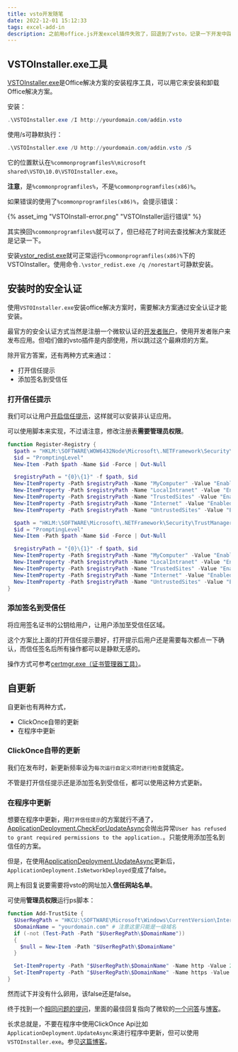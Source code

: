 ```yaml
---
title: vsto开发随笔
date: 2022-12-01 15:12:33
tags: excel-add-in
description: 之前用office.js开发excel插件失败了，回退到了vsto，记录一下开发中踩到的坑。
---
```

## VSTOInstaller.exe工具

[VSTOInstaller.exe](https://learn.microsoft.com/zh-cn/visualstudio/vsto/deploying-an-office-solution-by-using-clickonce?view=vs-2022&tabs=csharp#Custom)是Office解决方案的安装程序工具，可以用它来安装和卸载Office解决方案。

安装：
```powershell
.\VSTOInstaller.exe /I http://yourdomain.com/addin.vsto
```

使用/s可静默执行：
```powershell
.\VSTOInstaller.exe /U http://yourdomain.com/addin.vsto /S
```

它的位置默认在`%commonprogramfiles%\microsoft shared\VSTO\10.0\VSTOInstaller.exe`。

**注意**，是`%commonprogramfiles%`，不是`%commonprogramfiles(x86)%`。

如果错误的使用了`%commonprogramfiles(x86)%`，会提示错误：

{% asset_img "VSTOInstall-error.png" "VSTOInstaller运行错误" %}

其实换回`%commonprogramfiles%`就可以了，但已经花了时间去查找解决方案就还是记录一下。

安装[vstor_redist.exe](https://www.microsoft.com/en-us/download/details.aspx?id=48217)就可正常运行`%commonprogramfiles(x86)%`下的VSTOInstaller。使用命令`.\vstor_redist.exe /q /norestart`可静默安装。

## 安装时的安全认证

使用`VSTOInstaller.exe`安装office解决方案时，需要解决方案通过安全认证才能安装。

最官方的安全认证方式当然是注册一个微软认证的[开发者账户](https://learn.microsoft.com/zh-cn/windows/apps/publish/partner-center/account-types-locations-and-fees)，使用开发者账户来发布应用。但咱们做的vsto插件是内部使用，所以跳过这个最麻烦的方案。

除开官方答案，还有两种方式来通过：
- 打开信任提示
- 添加签名到受信任

### 打开信任提示

我们可以让用户[开启信任提示](https://learn.microsoft.com/en-us/visualstudio/deployment/how-to-configure-the-clickonce-trust-prompt-behavior)，这样就可以安装非认证应用。

可以使用脚本来实现，不过请注意，修改注册表**需要管理员权限**。
```powershell
function Register-Registry {
  $path = "HKLM:\SOFTWARE\WOW6432Node\Microsoft\.NETFramework\Security\TrustManager"
  $id = "PromptingLevel"
  New-Item -Path $path -Name $id -Force | Out-Null

  $registryPath = "{0}\{1}" -f $path, $id
  New-ItemProperty -Path $registryPath -Name "MyComputer" -Value "Enabled" -PropertyType String -Force | Out-Null
  New-ItemProperty -Path $registryPath -Name "LocalIntranet" -Value "Enabled" -PropertyType String -Force | Out-Null
  New-ItemProperty -Path $registryPath -Name "TrustedSites" -Value "Enabled" -PropertyType String -Force | Out-Null
  New-ItemProperty -Path $registryPath -Name "Internet" -Value "Enabled" -PropertyType String -Force | Out-Null
  New-ItemProperty -Path $registryPath -Name "UntrustedSites" -Value "Enabled" -PropertyType String -Force | Out-Null

  $path = "HKLM:\SOFTWARE\Microsoft\.NETFramework\Security\TrustManager"
  $id = "PromptingLevel"
  New-Item -Path $path -Name $id -Force | Out-Null

  $registryPath = "{0}\{1}" -f $path, $id
  New-ItemProperty -Path $registryPath -Name "MyComputer" -Value "Enabled" -PropertyType String -Force | Out-Null
  New-ItemProperty -Path $registryPath -Name "LocalIntranet" -Value "Enabled" -PropertyType String -Force | Out-Null
  New-ItemProperty -Path $registryPath -Name "TrustedSites" -Value "Enabled" -PropertyType String -Force | Out-Null
  New-ItemProperty -Path $registryPath -Name "Internet" -Value "Enabled" -PropertyType String -Force | Out-Null
  New-ItemProperty -Path $registryPath -Name "UntrustedSites" -Value "Enabled" -PropertyType String -Force | Out-Null
}
```

### 添加签名到受信任

将应用签名证书的公钥给用户，让用户添加至受信任区域。

这个方案比上面的打开信任提示要好，打开提示后用户还是需要每次都点一下确认，而信任签名后所有操作都可以是静默无感的。

操作方式可参考<a href="{% post_path windows-certificate 'windows下的证书' %}#certmgr-exe（证书管理器工具）">certmgr.exe（证书管理器工具）</a>。

## 自更新

自更新也有两种方式，
- ClickOnce自带的更新
- 在程序中更新

### ClickOnce自带的更新

我们在发布时，新更新频率设为`每次运行自定义项时进行检查`就搞定。

不管是打开信任提示还是添加签名到受信任，都可以使用这种方式更新。

### 在程序中更新

想要在程序中更新，用`打开信任提示`的方案就行不通了，[ApplicationDeployment.CheckForUpdateAsync](https://learn.microsoft.com/en-us/dotnet/api/system.deployment.application.applicationdeployment.checkforupdateasync)会抛出异常`User has refused to grant required permissions to the application.`。只能使用添加签名到信任的方案。

但是，在使用[ApplicationDeployment.UpdateAsync]((https://learn.microsoft.com/en-us/dotnet/api/system.deployment.application.applicationdeployment.updateasync))更新后，`ApplicationDeployment.IsNetworkDeployed`变成了false。

网上有回复说要需要将vsto的网址加入**信任网站名单**。

可使用**管理员权限**运行ps脚本：
```powershell
function Add-TrustSite {
  $UserRegPath = "HKCU:\SOFTWARE\Microsoft\Windows\CurrentVersion\Internet Settings\ZoneMap\Domains"
  $DomainName = "yourdomain.com" # 注意这里只能是一级域名
  if (-not (Test-Path -Path "$UserRegPath\$DomainName"))
  {
    $null = New-Item -Path "$UserRegPath\$DomainName"
  }

  Set-ItemProperty -Path "$UserRegPath\$DomainName" -Name http -Value 2 -Type DWord
  Set-ItemProperty -Path "$UserRegPath\$DomainName" -Name https -Value 2 -Type DWord  
}
```

然而试下并没有什么卵用，该false还是false。

终于找到一个[相同问题的提问](https://stackoverflow.com/questions/39619047/updating-clickonce-vsto-addin-from-within-the-office-itself-does-not-update-the)，里面的最佳回复指向了微软的[一个问答](https://social.msdn.microsoft.com/Forums/vstudio/en-US/5370eb94-1ed0-457c-8a39-40ff6d871c12/vsto-clickonce-and-auto-update)与[博客](https://learn.microsoft.com/zh-cn/archive/blogs/krimakey/click-once-forced-updates-in-vsto-some-things-we-dont-recommend-using-that-you-might-consider-anyway)。

长求总就是，不要在程序中使用ClickOnce Api比如`ApplicationDeployment.UpdateAsync`来进行程序中更新，但可以使用`VSTOInstaller.exe`。参见[这篇博客](https://learn.microsoft.com/zh-cn/archive/blogs/krimakey/click-once-forced-updates-in-vsto-ii-a-fuller-solution)。
